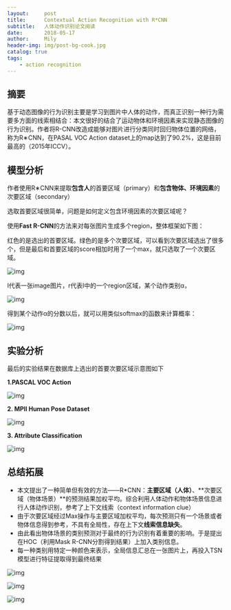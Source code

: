 ```yaml
---
layout:     post
title:      Contextual Action Recognition with R*CNN
subtitle:   人体动作识别论文阅读
date:       2018-05-17
author:     Mily
header-img: img/post-bg-cook.jpg
catalog: true
tags:
    - action recognition
---
```


## **摘要**

基于动态图像的行为识别主要是学习到图片中人体的动作，而真正识别一种行为需要多方面的线索相结合：本文很好的结合了运动物体和环境因素来实现静态图像的行为识别。作者将R-CNN改造成能够对图片进行分类同时回归物体位置的网络，称为R∗CNN，在PASAL VOC Action dataset上的map达到了90.2%，这是目前最高的（2015年ICCV）。

## 模型分析

作者使用R∗CNN来提取**包含人**的首要区域（primary）和**包含物体、环境因素**的次要区域（secondary）

选取首要区域很简单，问题是如何定义包含环境因素的次要区域呢？

使用**Fast R-CNN**的方法来对每张图片生成多个region，整体框架如下图：

红色的是选出的首要区域。绿色的是多个次要区域，可以看到次要区域选出了很多个，但是最后和首要区域的score相加时用了一个max，就只选取了一个次要区域。

![img](https://note.youdao.com/ynoteshare1/images/replace-img.png)

 I代表一张image图片，r代表I中的一个region区域，某个动作类别α， 

![img](https://note.youdao.com/ynoteshare1/images/replace-img.png)

得到某个动作α的分数以后，就可以用类似softmax的函数来计算概率：

![img](https://note.youdao.com/ynoteshare1/images/replace-img.png)

## **实验分析**

最后的实验结果在数据库上选出的首要次要区域示意图如下

 **1.PASCAL VOC Action**

![img](https://note.youdao.com/ynoteshare1/images/replace-img.png)

**2. MPII Human Pose Dataset**

![img](https://note.youdao.com/ynoteshare1/images/replace-img.png)

**3. Attribute Classification**

![img](https://note.youdao.com/ynoteshare1/images/replace-img.png)



## **总结拓展**

- 本文提出了一种简单但有效的方法——R*CNN：**主要区域（人体）**、**次要区域（物体场景）**的预测结果加权平均。综合利用人体动作和物体场景信息进行人体动作识别，参考了上下文线索（context information clue）
- 由于次要区域经过Max操作与主要区域加权平均，每次预测只有一个场景或者物体信息得到参考，不具有全局性，存在上下文**线索信息缺失**。
- 由此看出物体场景的类别预测对于最终的行为识别有着重要的影响。于是提出在HOC（利用Mask R-CNN分割得到结果）上加入类别信息。
- 每一种类别用特定一种颜色来表示，全局信息汇总在一张图片上，再投入TSN模型进行特征提取得到最终结果

![img](https://note.youdao.com/ynoteshare1/images/replace-img.png)



![img](https://note.youdao.com/ynoteshare1/images/replace-img.png)























![img](https://note.youdao.com/ynoteshare1/images/replace-img.png)
